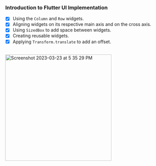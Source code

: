 ### Introduction to Flutter UI Implementation

- [x] Using the `Column` and `Row` widgets. 
- [x] Aligning widgets on its respective main axis and on the cross axis. 
- [x] Using `SizedBox` to add space between widgets. 
- [x] Creating reusable widgets. 
- [x] Applying `Transform.translate` to add an offset. 
<br>
<img width="335" alt="Screenshot 2023-03-23 at 5 35 29 PM" src="https://user-images.githubusercontent.com/75746836/227153215-d80f5ca2-10c4-4b5b-84c0-457560834f7c.png">
